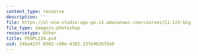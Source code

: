 ```yaml
---
content_type: resource
description: ''
file: https://ol-ocw-studio-app-qa.s3.amazonaws.com/courses/11-123-big-plans-and-mega-urban-landscapes-spring-2014/24ba415f8502c90e4382237e9626f5e9_PEOPL234.psd
file_type: image/x-photoshop
resourcetype: Other
title: PEOPL234.psd
uid: 24ba415f-8502-c90e-4382-237e9626f5e9
---
```

